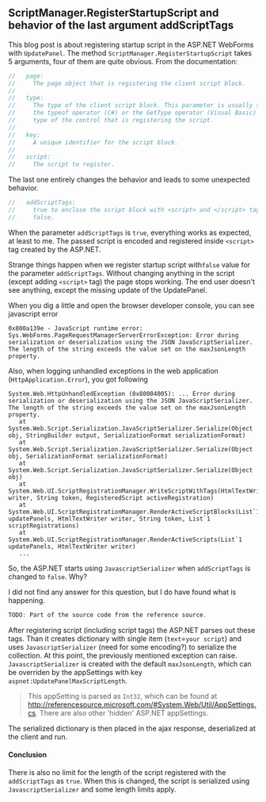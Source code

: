 ## ScriptManager.RegisterStartupScript and behavior of the last argument addScriptTags

This blog post is about registering startup script in the ASP.NET WebForms with `UpdatePanel`. The method `ScriptManager.RegisterStartupScript` takes 5 arguments, four of them are quite obvious. From the documentation:

```C#
//   page:
//     The page object that is registering the client script block.
//
//   type:
//     The type of the client script block. This parameter is usually specified by using
//     the typeof operator (C#) or the GetType operator (Visual Basic) to retrieve the
//     type of the control that is registering the script.
//
//   key:
//     A unique identifier for the script block.
//
//   script:
//     The script to register.
```

The last one entirely changes the behavior and leads to some unexpected behavior.

```C#
//   addScriptTags:
//     true to enclose the script block with <script> and </script> tags; otherwise,
//     false.
```

When the parameter `addScriptTags` is `true`, everything works as expected, at least to me. The passed script is encoded and registered inside `<script>` tag created by the ASP.NET.

Strange things happen when we register startup script with`false` value for the parameter `addScriptTags`. Without changing anything in the script (except adding `<script>` tag) the page stops working. The end user doesn't see anything, except the missing update of the UpdatePanel. 

When you dig a little and open the browser developer console, you can see javascript error

```
0x800a139e - JavaScript runtime error: Sys.WebForms.PageRequestManagerServerErrorException: Error during serialization or deserialization using the JSON JavaScriptSerializer. The length of the string exceeds the value set on the maxJsonLength property.
```

Also, when logging unhandled exceptions in the web application (`HttpApplication.Error`), you got following

```
System.Web.HttpUnhandledException (0x80004005): ... Error during serialization or deserialization using the JSON JavaScriptSerializer. The length of the string exceeds the value set on the maxJsonLength property.
   at System.Web.Script.Serialization.JavaScriptSerializer.Serialize(Object obj, StringBuilder output, SerializationFormat serializationFormat)
   at System.Web.Script.Serialization.JavaScriptSerializer.Serialize(Object obj, SerializationFormat serializationFormat)
   at System.Web.Script.Serialization.JavaScriptSerializer.Serialize(Object obj)
   at System.Web.UI.ScriptRegistrationManager.WriteScriptWithTags(HtmlTextWriter writer, String token, RegisteredScript activeRegistration)
   at System.Web.UI.ScriptRegistrationManager.RenderActiveScriptBlocks(List`1 updatePanels, HtmlTextWriter writer, String token, List`1 scriptRegistrations)
   at System.Web.UI.ScriptRegistrationManager.RenderActiveScripts(List`1 updatePanels, HtmlTextWriter writer)
   ...
```

So, the ASP.NET starts using `JavascriptSerializer` when `addScriptTags` is changed to `false`. Why?

I did not find any answer for this question, but I do have found what is happening. 

```C#
TODO: Part of the source code from the reference source.
```

After registering script (including script tags) the ASP.NET parses out these tags. Than it creates dictionary with single item (`text`=`your script`) and uses `JavascriptSerializer` (need for some encoding?) to serialize the collection. At this point, the previously mentioned exception can raise. `JavascriptSerializer` is created with the default `maxJsonLength`, which can be overriden by the appSettings with key `aspnet:UpdatePanelMaxScriptLength`. 

> This appSetting is parsed as `Int32`, which can be found at http://referencesource.microsoft.com/#System.Web/Util/AppSettings.cs. There are also other 'hidden' ASP.NET appSettings.

The serialized dictionary is then placed in the ajax response, deserialized at the client and run.

#### Conclusion

There is also no limit for the length of the script registered with the `addScriptTags` as `true`. When this is changed, the script is serialized using `JavascriptSerializer` and some length limits apply.
